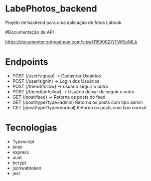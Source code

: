 # LabePhotos_backend

Projeto de backend para uma aplicação de fotos Labook.

#Documentação da API

https://documenter.getpostman.com/view/11590027/TVK5cMLb

# Endpoints
- POST (/user/signup) -> Cadastrar Usuários
- POST (/user/signin) -> Login dos Usuários
- POST (/friend/follow) -> usuário seguir o outro
- POST (/friend/unfollow) -> Usuário deixar de seguir o outro
- GET  (/post/feed) -> Retorna os posts do feed
- GET  (/post/type?type=admin) Retorna os posts com tipo admin
- GET  (/post/type?type=normal) Retorna os posts com tipo normal

# Tecnologias
- Typescript
- knex
- express
- uuid
- bcrypt
- jsonwebtoken
- jest
